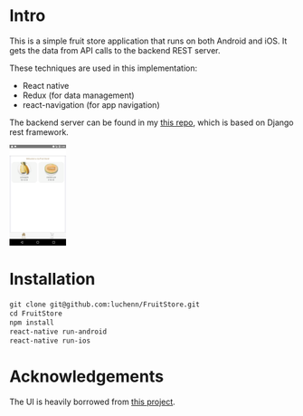 # Intro
This is a simple fruit store application that runs on both Android and iOS.
It gets the data from API calls to the backend REST server.

These techniques are used in this implementation:
- React native
- Redux (for data management)
- react-navigation (for app navigation)

The backend server can be found in my [this repo](https://github.com/luchenn/FruitDjangoRestServer),
which is based on Django rest framework.

<img src="https://github.com/luchenn/FruitStore/blob/master/Screenshot.png" alt="Drawing" style="width: 100px;"/>

# Installation
```
git clone git@github.com:luchenn/FruitStore.git
cd FruitStore
npm install
react-native run-android
react-native run-ios
```

# Acknowledgements

The UI is heavily borrowed from [this project](https://github.com/shooterRao/react-native-fruitStore).